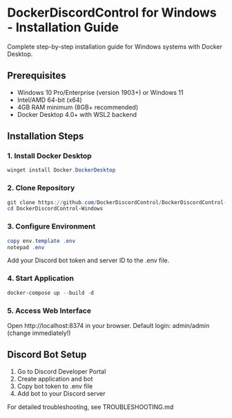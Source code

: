 # DockerDiscordControl for Windows - Installation Guide

Complete step-by-step installation guide for Windows systems with Docker Desktop.

## Prerequisites
- Windows 10 Pro/Enterprise (version 1903+) or Windows 11
- Intel/AMD 64-bit (x64)
- 4GB RAM minimum (8GB+ recommended)
- Docker Desktop 4.0+ with WSL2 backend

## Installation Steps

### 1. Install Docker Desktop
```powershell
winget install Docker.DockerDesktop
```

### 2. Clone Repository
```powershell
git clone https://github.com/DockerDiscordControl/DockerDiscordControl-Windows.git
cd DockerDiscordControl-Windows
```

### 3. Configure Environment
```powershell
copy env.template .env
notepad .env
```

Add your Discord bot token and server ID to the .env file.

### 4. Start Application
```powershell
docker-compose up --build -d
```

### 5. Access Web Interface
Open http://localhost:8374 in your browser.
Default login: admin/admin (change immediately!)

## Discord Bot Setup
1. Go to Discord Developer Portal
2. Create application and bot
3. Copy bot token to .env file
4. Add bot to your Discord server

For detailed troubleshooting, see TROUBLESHOOTING.md
